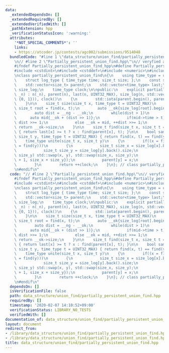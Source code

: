```yaml
---
data:
  _extendedDependsOn: []
  _extendedRequiredBy: []
  _extendedVerifiedWith: []
  _pathExtension: hpp
  _verificationStatusIcon: ':warning:'
  attributes:
    '*NOT_SPECIAL_COMMENTS*': ''
    links:
    - https://atcoder.jp/contests/agc002/submissions/9514048
  bundledCode: "#line 1 \"data_structure/union_find/partially_persistent_union_find.hpp\"\
    \n// #line 2 \"Partially_persistent_union_find.hpp\"\n// veryfied at https://atcoder.jp/contests/agc002/submissions/9514048\n\
    #ifndef Partially_persistent_union_find_hpp\n#define Partially_persistent_union_find_hpp\n\
    #include <cstdint>\n#include <cstddef>\n#include <numeric>\n#include <vector>\n\
    \nclass partially_persistent_union_find\n{\n    using time_type = uint32_t;\n\
    \    struct log_type { time_type time; size_t size; };\n    const size_t n;\n\
    \    std::vector<size_t> parent;\n    std::vector<time_type> last;\n    std::vector<std::vector<log_type>>\
    \ size_log;\n    time_type clock;\n\npublic:\n    explicit partially_persistent_union_find(size_t\
    \ _n) : n(_n), parent(n), last(n, UINT32_MAX), size_log(n, std::vector<log_type>(1,\
    \ {0, 1})), clock()\n    {\n        std::iota(parent.begin(), parent.end(), 0);\n\
    \    }\n\n    size_t size(size_t x, time_type t = UINT32_MAX)\n    {\n       \
    \ size_t root = find(x, t);\n        auto __ok{size_log[root].begin()}, __ng{size_log[root].end()};\n\
    \        auto dist = __ng - __ok;\n        while(dist > 1)\n        {\n      \
    \      auto mid{__ok + (dist >> 1)};\n            if(mid->time > t) __ng = mid,\
    \ dist >>= 1;\n            else __ok = mid, ++dist >>= 1;\n        }\n       \
    \ return __ok->size;\n    }\n\n    size_t find(size_t x, size_t t = UINT32_MAX)\
    \ { return last[x] >= t ? x : find(parent[x], t); }\n\n    bool same(size_t x,\
    \ size_t y, time_type t = UINT32_MAX) { return find(x, t) == find(y, t); }\n\n\
    \    time_type unite(size_t x, size_t y)\n    {\n        if((x = find(x)) != (y\
    \ = find(y)))\n        {\n            size_t size_x = size_log[x].back().size;\n\
    \            size_t size_y = size_log[y].back().size;\n            if(size_x <\
    \ size_y) std::swap(x, y), std::swap(size_x, size_y);\n            size_log[x].push_back({clock\
    \ + 1, size_x + size_y});\n            parent[y] = x;\n            last[y] = clock;\n\
    \        }\n        return ++clock;\n    }\n}; // class partially_persistent_union_find\n\
    \n#endif\n"
  code: "// #line 2 \"Partially_persistent_union_find.hpp\"\n// veryfied at https://atcoder.jp/contests/agc002/submissions/9514048\n\
    #ifndef Partially_persistent_union_find_hpp\n#define Partially_persistent_union_find_hpp\n\
    #include <cstdint>\n#include <cstddef>\n#include <numeric>\n#include <vector>\n\
    \nclass partially_persistent_union_find\n{\n    using time_type = uint32_t;\n\
    \    struct log_type { time_type time; size_t size; };\n    const size_t n;\n\
    \    std::vector<size_t> parent;\n    std::vector<time_type> last;\n    std::vector<std::vector<log_type>>\
    \ size_log;\n    time_type clock;\n\npublic:\n    explicit partially_persistent_union_find(size_t\
    \ _n) : n(_n), parent(n), last(n, UINT32_MAX), size_log(n, std::vector<log_type>(1,\
    \ {0, 1})), clock()\n    {\n        std::iota(parent.begin(), parent.end(), 0);\n\
    \    }\n\n    size_t size(size_t x, time_type t = UINT32_MAX)\n    {\n       \
    \ size_t root = find(x, t);\n        auto __ok{size_log[root].begin()}, __ng{size_log[root].end()};\n\
    \        auto dist = __ng - __ok;\n        while(dist > 1)\n        {\n      \
    \      auto mid{__ok + (dist >> 1)};\n            if(mid->time > t) __ng = mid,\
    \ dist >>= 1;\n            else __ok = mid, ++dist >>= 1;\n        }\n       \
    \ return __ok->size;\n    }\n\n    size_t find(size_t x, size_t t = UINT32_MAX)\
    \ { return last[x] >= t ? x : find(parent[x], t); }\n\n    bool same(size_t x,\
    \ size_t y, time_type t = UINT32_MAX) { return find(x, t) == find(y, t); }\n\n\
    \    time_type unite(size_t x, size_t y)\n    {\n        if((x = find(x)) != (y\
    \ = find(y)))\n        {\n            size_t size_x = size_log[x].back().size;\n\
    \            size_t size_y = size_log[y].back().size;\n            if(size_x <\
    \ size_y) std::swap(x, y), std::swap(size_x, size_y);\n            size_log[x].push_back({clock\
    \ + 1, size_x + size_y});\n            parent[y] = x;\n            last[y] = clock;\n\
    \        }\n        return ++clock;\n    }\n}; // class partially_persistent_union_find\n\
    \n#endif\n"
  dependsOn: []
  isVerificationFile: false
  path: data_structure/union_find/partially_persistent_union_find.hpp
  requiredBy: []
  timestamp: '2020-02-07 14:10:52+09:00'
  verificationStatus: LIBRARY_NO_TESTS
  verifiedWith: []
documentation_of: data_structure/union_find/partially_persistent_union_find.hpp
layout: document
redirect_from:
- /library/data_structure/union_find/partially_persistent_union_find.hpp
- /library/data_structure/union_find/partially_persistent_union_find.hpp.html
title: data_structure/union_find/partially_persistent_union_find.hpp
---
```

